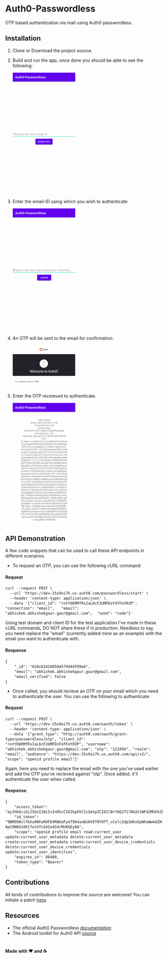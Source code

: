 # Auth0-Passwordless
OTP based authentication via mail using Auth0 passwordless.

## Installation

1. Clone or Download the project source. 

2. Build and run the app, once done you should be able to see the following:

      <img src="https://github.com/abhishekspeer/Auth0-Passwordless/blob/master/img/1.png" alt="1" width="200"/>


3. Enter the email-ID using which you wish to authenticate

      <img src="https://github.com/abhishekspeer/Auth0-Passwordless/blob/master/img/2.png" alt="2" width="200"/>

4. An OTP will be sent to the email for confirmation.

      <img src="https://github.com/abhishekspeer/Auth0-Passwordless/blob/master/img/3.png" alt="3" width="200"/>

5. Enter the OTP receieved to authenticate.

      <img src="https://github.com/abhishekspeer/Auth0-Passwordless/blob/master/img/4.png" alt="4" width="200"/>


## API Demonstration

A few code snippets that can be used to call these API endpoints in different scenarios.

- To request an OTP, you can use the following cURL command:

#### Request
```
curl --request POST \
  --url 'https://dev-25x9oi7h.us.auth0.com/passwordless/start' \
  --header 'content-type: application/json' \
  --data '{"client_id": "rotYO6RMfRsIaL6cF2UMFDzF4fFeY03P",  "connection": "email",   "email": "abhishek.abhishekgaur.gaur@gmail.com",  "send": "code"}'
```
 
 Using test domain and client ID for the test application I've made in these cURL commands, DO NOT share these if in production. Needless to say, you need replace the "email" (currently added mine as an example) with the email you want to authenticate with. 

#### Response

```
{
    "_id": "610c62410858457944df09e8",
    "email": "abhishek.abhishekgaur.gaur@gmail.com",
    "email_verified": false
}
```
- Once called, you should recieve an OTP on your email which you need to authenticate the user. You can use the following to authenticate:

#### Request

```
curl --request POST \
  --url 'https://dev-25x9oi7h.us.auth0.com/oauth/token' \
  --header 'content-type: application/json' \
  --data '{"grant_type": "http://auth0.com/oauth/grant-type/passwordless/otp", "client_id": "rotYO6RMfRsIaL6cF2UMFDzF4fFeY03P", "username": "abhishek.abhishekgaur.gaur@gmail.com", "otp": "123456", "realm": "email", "audience": "https://dev-25x9oi7h.us.auth0.com/api/v2/", "scope": "openid profile email"}'
```
 
Again, here you need to replace the email with the one you've used earlier and add the OTP you've recieved against "otp". Once added, it'll authenticate the user when called.

#### Response

```
{
    "access_token": "eyJhbGciOiJSUzI1NiIsInR5cCI6IkpXVCIsImtpZCI6IlBrYUQ2T1lRU2h1WFd2MUhkZktXTSJ9.",
    "id_token": "9BMO90slfbXu8NFwROFE4RWUaFyUT964axBsKVETNY8TT_cCelc2dp1W5oGpWhaWwkAZH-ApCON66Jdkt7wlGfcG4Ie4S4rMnKGEy6A",
    "scope": "openid profile email read:current_user update:current_user_metadata delete:current_user_metadata create:current_user_metadata create:current_user_device_credentials delete:current_user_device_credentials update:current_user_identities",
    "expires_in": 86400,
    "token_type": "Bearer"
}
```

## Contributions
All kinds of contributions to improve the source are welcome! You can initiate a patch [here](https://github.com/abhishekspeer/Auth0-Passwordless/pulls).

## Resources
- The official Auth0 Passwordless [documentation](https://auth0.com/docs/libraries/auth0-android/auth0-android-passwordless)
- The Android toolkit for Auth0 API [source](https://github.com/auth0/Auth0.Android)

#

#### Made with :heart: and :coffee:
